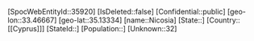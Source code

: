 ﻿---
location: [35.13334,33.46667]
type: City
tags:
- geo/City
---

[SpocWebEntityId::35920]
[IsDeleted::false]
[Confidential::public]
[geo-lon::33.46667]
[geo-lat::35.13334]
[name::Nicosia]
[State::]
[Country::[[Cyprus]]]
[StateId::]
[Population::]
[Unknown::32]

